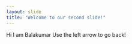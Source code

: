 ```yaml
---
layout: slide
title: "Welcome to our second slide!"
---
```

Hi I am Balakumar
Use the left arrow to go back!
